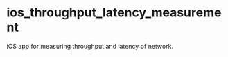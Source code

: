 ios_throughput_latency_measurement
==================================

iOS app for measuring throughput and latency of network.


